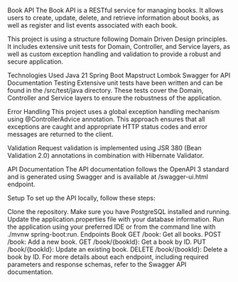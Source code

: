 Book API
The Book API is a RESTful service for managing books. It allows users to create, update, delete, and retrieve information about books, as well as register and list events associated with each book.

This project is using a structure following Domain Driven Design principles. It includes extensive unit tests for Domain, Controller, and Service layers, as well as custom exception handling and validation to provide a robust and secure application.

Technologies Used
Java 21
Spring Boot
Mapstruct
Lombok
Swagger for API Documentation
Testing
Extensive unit tests have been written and can be found in the /src/test/java directory. These tests cover the Domain, Controller and Service layers to ensure the robustness of the application.

Error Handling
This project uses a global exception handling mechanism using @ControllerAdvice annotation. This approach ensures that all exceptions are caught and appropriate HTTP status codes and error messages are returned to the client.

Validation
Request validation is implemented using JSR 380 (Bean Validation 2.0) annotations in combination with Hibernate Validator.

API Documentation
The API documentation follows the OpenAPI 3 standard and is generated using Swagger and is available at /swagger-ui.html endpoint.

Setup
To set up the API locally, follow these steps:

Clone the repository.
Make sure you have PostgreSQL installed and running.
Update the application.properties file with your database information.
Run the application using your preferred IDE or from the command line with ./mvnw spring-boot:run.
Endpoints
Book
GET /book: Get all books.
POST /book: Add a new book.
GET /book/{bookId}: Get a book by ID.
PUT /book/{bookId}: Update an existing book.
DELETE /book/{bookId}: Delete a book by ID.
For more details about each endpoint, including required parameters and response schemas, refer to the Swagger API documentation.
